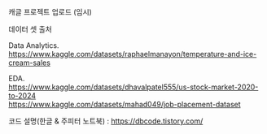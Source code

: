 캐글 프로젝트 업로드 (임시)

데이터 셋 출처  

Data Analytics. <br>
https://www.kaggle.com/datasets/raphaelmanayon/temperature-and-ice-cream-sales

EDA. <br>
https://www.kaggle.com/datasets/dhavalpatel555/us-stock-market-2020-to-2024 <br>
https://www.kaggle.com/datasets/mahad049/job-placement-dataset

코드 설명(한글 & 주피터 노트북) : https://dbcode.tistory.com/
